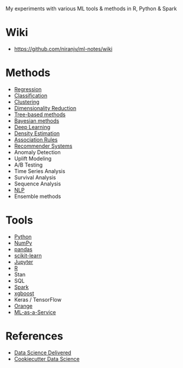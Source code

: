 My experiments with various ML tools & methods in R, Python & Spark

# Wiki
* https://github.com/niranjv/ml-notes/wiki 

# Methods
* [Regression](regression/)
* [Classification](classification/)
* [Clustering](clustering/)
* [Dimensionality Reduction](dimensionaliy-reduction)
* [Tree-based methods](tree-based-methods/)
* [Bayesian methods](bayesian/)
* [Deep Learning](deep-learning/)
* [Density Estimation](density-estimation)
* [Association Rules](association-rules/)
* [Recommender Systems](recommender-systems/)
* Anomaly Detection
* Uplift Modeling
* A/B Testing
* Time Series Analysis
* Survival Analysis
* Sequence Analysis
* [NLP](nlp/)
* Ensemble methods


# Tools
* [Python](python/)
* [NumPy](python/numpy)
* [pandas](python/pandas)
* [scikit-learn](python/scikit-learn/)
* [Jupyter](jupyter/)
* [R](r/)
* Stan
* SQL
* [Spark](spark/)
* [xgboost](xgboost/)
* Keras / TensorFlow
* [Orange](https://orange.biolab.si)
* [ML-as-a-Service](mlaas/)

# References
* [Data Science Delivered](https://github.com/ianozsvald/data_science_delivered)
* [Cookiecutter Data Science](https://drivendata.github.io/cookiecutter-data-science/)
